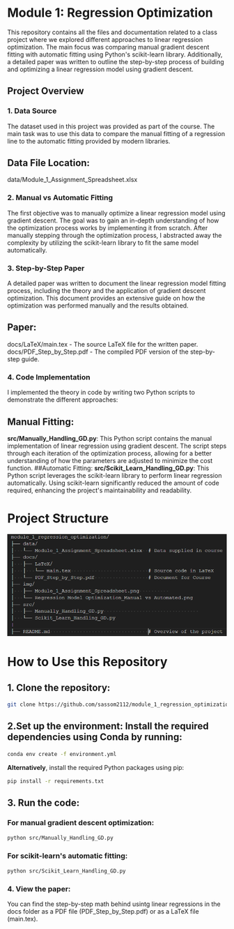 # Module 1: Regression Optimization
This repository contains all the files and documentation related to a class project where we explored different approaches to linear regression optimization. The main focus was comparing manual gradient descent fitting with automatic fitting using Python's scikit-learn library. Additionally, a detailed paper was written to outline the step-by-step process of building and optimizing a linear regression model using gradient descent.

## Project Overview
### 1. Data Source
The dataset used in this project was provided as part of the course. The main task was to use this data to compare the manual fitting of a regression line to the automatic fitting provided by modern libraries.

## Data File Location: 
data/Module_1_Assignment_Spreadsheet.xlsx
### 2. Manual vs Automatic Fitting
The first objective was to manually optimize a linear regression model using gradient descent. The goal was to gain an in-depth understanding of how the optimization process works by implementing it from scratch.
After manually stepping through the optimization process, I abstracted away the complexity by utilizing the scikit-learn library to fit the same model automatically.
### 3. Step-by-Step Paper
A detailed paper was written to document the linear regression model fitting process, including the theory and the application of gradient descent optimization. This document provides an extensive guide on how the optimization was performed manually and the results obtained.

## Paper:
docs/LaTeX/main.tex - The source LaTeX file for the written paper.
docs/PDF_Step_by_Step.pdf - The compiled PDF version of the step-by-step guide.
### 4. Code Implementation
I implemented the theory in code by writing two Python scripts to demonstrate the different approaches:

## Manual Fitting:
**src/Manually_Handling_GD.py**: This Python script contains the manual implementation of linear regression using gradient descent. The script steps through each iteration of the optimization process, allowing for a better understanding of how the parameters are adjusted to minimize the cost function.
##Automatic Fitting:
**src/Scikit_Learn_Handling_GD.py**: This Python script leverages the scikit-learn library to perform linear regression automatically. Using scikit-learn significantly reduced the amount of code required, enhancing the project's maintainability and readability.

# Project Structure
![Structure of Directory](./img/structure.png)

# How to Use this Repository
## 1. Clone the repository:

```bash
git clone https://github.com/sassom2112/module_1_regression_optimization.git
```

## 2.Set up the environment: Install the required dependencies using Conda by running:

```bash
conda env create -f environment.yml
```
**Alternatively**, install the required Python packages using pip:

```bash
pip install -r requirements.txt
```
## 3. Run the code:
### For manual gradient descent optimization:
```bash
python src/Manually_Handling_GD.py
```
### For scikit-learn's automatic fitting:
```bash
python src/Scikit_Learn_Handling_GD.py
```

### 4. View the paper:
You can find the step-by-step math behind usintg linear regressions in the docs folder as a PDF file (PDF_Step_by_Step.pdf) or as a LaTeX file (main.tex).
